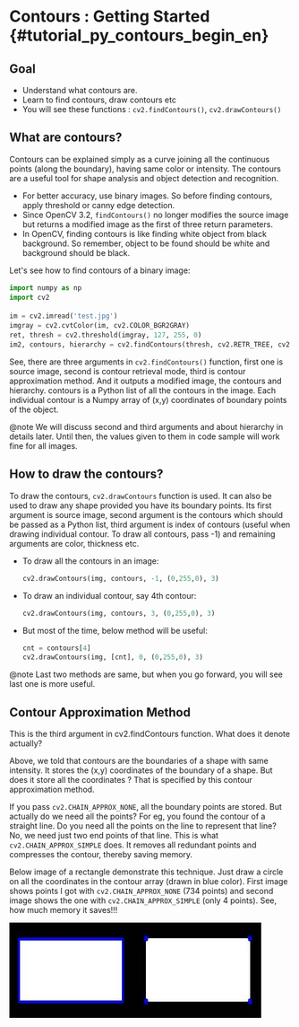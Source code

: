 # Contours : Getting Started {#tutorial_py_contours_begin_en}

## Goal
- Understand what contours are.
- Learn to find contours, draw contours etc
- You will see these functions : `cv2.findContours()`, `cv2.drawContours()`

## What are contours?

Contours can be explained simply as a curve joining all the continuous points (along the boundary), having same color or intensity. The contours are a useful tool for shape analysis and object detection and recognition.

- For better accuracy, use binary images. So before finding contours, apply threshold or canny edge detection.
- Since OpenCV 3.2, `findContours()` no longer modifies the source image but returns a modified image as the first of three return parameters.
- In OpenCV, finding contours is like finding white object from black background. So remember, object to be found should be white and background should be black.

Let's see how to find contours of a binary image:
```python
import numpy as np
import cv2

im = cv2.imread('test.jpg')
imgray = cv2.cvtColor(im, cv2.COLOR_BGR2GRAY)
ret, thresh = cv2.threshold(imgray, 127, 255, 0)
im2, contours, hierarchy = cv2.findContours(thresh, cv2.RETR_TREE, cv2.CHAIN_APPROX_SIMPLE)
```
See, there are three arguments in `cv2.findContours()` function, first one is source image, second is contour retrieval mode, third is contour approximation method. And it outputs a modified image, the contours and hierarchy. contours is a Python list of all the contours in the image. Each individual contour is a Numpy array of (x,y) coordinates of boundary points of the object.

@note We will discuss second and third arguments and about hierarchy in details later. Until then, the values given to them in code sample will work fine for all images.

## How to draw the contours?

To draw the contours, `cv2.drawContours` function is used. It can also be used to draw any shape provided you have its boundary points. Its first argument is source image, second argument is the contours which should be passed as a Python list, third argument is index of contours (useful when drawing individual contour. To draw all contours, pass -1) and remaining arguments are color, thickness etc.

* To draw all the contours in an image:
  ```python
  cv2.drawContours(img, contours, -1, (0,255,0), 3)
  ```
* To draw an individual contour, say 4th contour:
  ```python
  cv2.drawContours(img, contours, 3, (0,255,0), 3)
  ```
* But most of the time, below method will be useful:
  ```python
  cnt = contours[4]
  cv2.drawContours(img, [cnt], 0, (0,255,0), 3)
  ```

@note Last two methods are same, but when you go forward, you will see last one is more useful.

## Contour Approximation Method

This is the third argument in cv2.findContours function. What does it denote actually?

Above, we told that contours are the boundaries of a shape with same intensity. It stores the (x,y) coordinates of the boundary of a shape. But does it store all the coordinates ? That is specified by this contour approximation method.

If you pass `cv2.CHAIN_APPROX_NONE`, all the boundary points are stored. But actually do we need all the points? For eg, you found the contour of a straight line. Do you need all the points on the line to represent that line? No, we need just two end points of that line. This is what `cv2.CHAIN_APPROX_SIMPLE` does. It removes all redundant points and compresses the contour, thereby saving memory.

Below image of a rectangle demonstrate this technique. Just draw a circle on all the coordinates in the contour array (drawn in blue color). First image shows points I got with `cv2.CHAIN_APPROX_NONE` (734 points) and second image shows the one with `cv2.CHAIN_APPROX_SIMPLE` (only 4 points). See, how much memory it saves!!!

![image](images/none.jpg)
